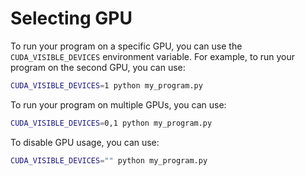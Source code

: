 # Selecting GPU

To run your program on a specific GPU, you can use the `CUDA_VISIBLE_DEVICES` environment variable. For example, to run your program on the second GPU, you can use:

```bash
CUDA_VISIBLE_DEVICES=1 python my_program.py
```

To run your program on multiple GPUs, you can use:

```bash
CUDA_VISIBLE_DEVICES=0,1 python my_program.py
```

To disable GPU usage, you can use:

```bash
CUDA_VISIBLE_DEVICES="" python my_program.py
```
